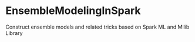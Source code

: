# EnsembleModelingInSpark
Construct ensemble models and related tricks based on Spark ML and Mllib Library
